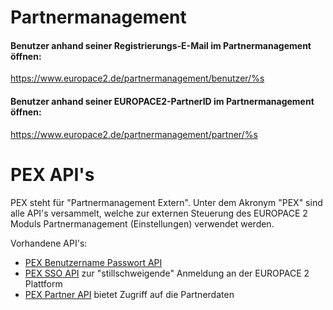 Partnermanagement
=================

#### Benutzer anhand seiner Registrierungs-E-Mail im Partnermanagement öffnen:

https://www.europace2.de/partnermanagement/benutzer/%s

#### Benutzer anhand seiner EUROPACE2-PartnerID im Partnermanagement öffnen:

https://www.europace2.de/partnermanagement/partner/%s


PEX API's
==========

PEX steht für "Partnermanagement Extern". Unter dem Akronym "PEX" sind alle API's versammelt, welche zur externen Steuerung des EUROPACE 2 Moduls Partnermanagement (Einstellungen) verwendet werden.

Vorhandene API's:

- [PEX Benutzername Passwort API](./PEX-Benutzername-Passwort-API.md)
- [PEX SSO API](./PEX-SSO-API.md) zur "stillschweigende" Anmeldung an der EUROPACE 2 Plattform
- [PEX Partner API](./PEX-Partner-API.md) bietet Zugriff auf die Partnerdaten
